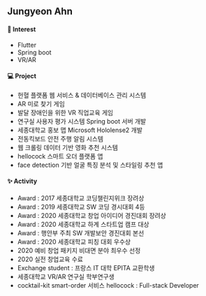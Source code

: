 ## Jungyeon Ahn




#### 🤍 Interest
- Flutter
- Spring boot
- VR/AR


#### 💻 Project
- 헌혈 플랫폼 웹 서비스 & 데이터베이스 관리 시스템 
- AR 미로 찾기 게임
- 발달 장애인을 위한 VR 직업교육 게임 
- 연구실 사용자 평가 시스템 Spring boot 서버 개발
- 세종대학교 홍보 맵 Microsoft Hololense2 개발
- 전동킥보드 안전 주행 알림 시스템
- 웹 크롤링 데이터 기반 영화 추천 시스템
- hellocock 스마트 오더 플랫폼 앱 
- face detection 기반 얼굴 특징 분석 및 스타일링 추천 앱 


#### ✨ Activity
- Award : 2017 세종대학교 코딩챌린지위크 장려상
- Award : 2019 세종대학교 SW 코딩 경시대회 4등
- Award : 2020 세종대학교 창업 아이디어 경진대회 장려상
- Award : 2020 세종대학교 하계 스타트업 캠프 대상
- Award : 행안부 주최 SW 개발보안 경진대회 본선
- Award : 2020 세종대학교 피칭 대회 우수상
- 2020 예비 창업 패키지 비대면 분야 최우수 선정 
- 2020 실전 창업교육 수료 
- Exchange student : 프랑스 IT 대학 EPITA 교환학생
- 세종대학교 VR/AR 연구실 학부연구생 
- cocktail-kit smart-order 서비스 hellocock : Full-stack Developer


